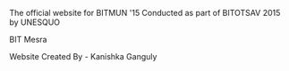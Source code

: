 The official website for BITMUN '15
Conducted as part of BITOTSAV 2015 by UNESQUO

BIT Mesra

Website Created By - Kanishka Ganguly
